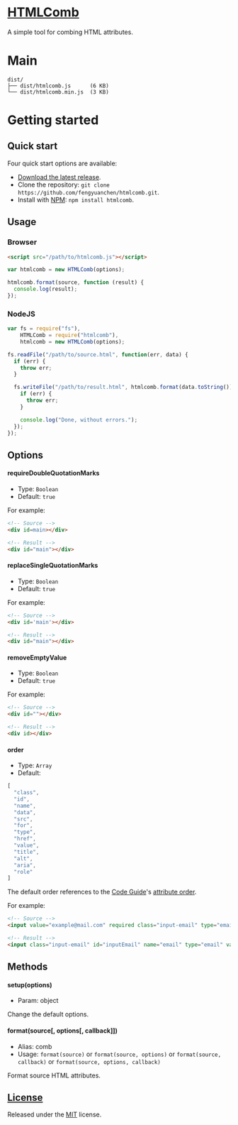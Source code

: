 # [HTMLComb](https://github.com/fengyuanchen/htmlcomb)

A simple tool for combing HTML attributes.


# Main

```
dist/
├── dist/htmlcomb.js      (6 KB)
└── dist/htmlcomb.min.js  (3 KB)
```


# Getting started

## Quick start

Four quick start options are available:

- [Download the latest release](https://github.com/fengyuanchen/htmlcomb/archive/master.zip).
- Clone the repository: `git clone https://github.com/fengyuanchen/htmlcomb.git`.
- Install with [NPM](http://npmjs.org): `npm install htmlcomb`.


## Usage

### Browser

```html
<script src="/path/to/htmlcomb.js"></script>
```

```javascript
var htmlcomb = new HTMLComb(options);

htmlcomb.format(source, function (result) {
  console.log(result);
});
```


### NodeJS

```javascript
var fs = require("fs"),
    HTMLComb = require("htmlcomb"),
    htmlcomb = new HTMLComb(options);

fs.readFile("/path/to/source.html", function(err, data) {
  if (err) {
    throw err;
  }

  fs.writeFile("/path/to/result.html", htmlcomb.format(data.toString()), function (err) {
    if (err) {
      throw err;
    }

    console.log("Done, without errors.");
  });
});
```


## Options

#### requireDoubleQuotationMarks

- Type: `Boolean`
- Default: `true`

For example:
```html
<!-- Source -->
<div id=main></div>

<!-- Result -->
<div id="main"></div>
```


#### replaceSingleQuotationMarks

- Type: `Boolean`
- Default: `true`

For example:
```html
<!-- Source -->
<div id='main'></div>

<!-- Result -->
<div id="main"></div>
```


#### removeEmptyValue

- Type: `Boolean`
- Default: `true`

For example:
```html
<!-- Source -->
<div id=""></div>

<!-- Result -->
<div id></div>
```


#### order

- Type: `Array`
- Default:
```javascript
[
  "class",
  "id",
  "name",
  "data",
  "src",
  "for",
  "type",
  "href",
  "value",
  "title",
  "alt",
  "aria",
  "role"
]
```

The default order references to the [Code Guide](http://codeguide.co/)'s [attribute order](http://codeguide.co/#html-attribute-order).

For example:
```html
<!-- Source -->
<input value="example@mail.com" required class="input-email" type="email" id="inputEmail" name="email">

<!-- Result -->
<input class="input-email" id="inputEmail" name="email" type="email" value="example@mail.com" required>
```


## Methods

#### setup(options)

- Param: object

Change the default options.


#### format(source[, options[, callback]])

- Alias: comb
- Usage: `format(source)` or `format(source, options)` or `format(source, callback)` or `format(source, options, callback)`

Format source HTML attributes.


## [License](https://github.com/fengyuanchen/htmlcomb/blob/master/LICENSE.md)

Released under the [MIT](http://opensource.org/licenses/mit-license.html) license.
